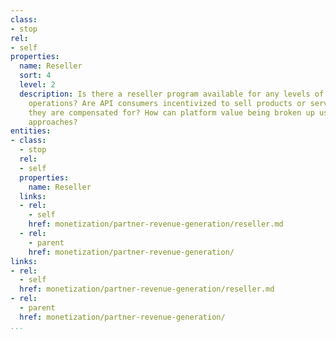 ```yaml
---
class:
- stop
rel:
- self
properties:
  name: Reseller
  sort: 4
  level: 2
  description: Is there a reseller program available for any levels of API platform
    operations? Are API consumers incentivized to sell products or services, in which
    they are compensated for? How can platform value being broken up using reseller
    approaches?
entities:
- class:
  - stop
  rel:
  - self
  properties:
    name: Reseller
  links:
  - rel:
    - self
    href: monetization/partner-revenue-generation/reseller.md
  - rel:
    - parent
    href: monetization/partner-revenue-generation/
links:
- rel:
  - self
  href: monetization/partner-revenue-generation/reseller.md
- rel:
  - parent
  href: monetization/partner-revenue-generation/
...
```

